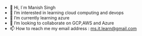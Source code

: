 - 👋 Hi, I`m Manish Singh 
- 👀 I’m interested in learning cloud computing and devops
- 🌱 I’m currently learning azure
- 💞️ I’m looking to collaborate on GCP,AWS and Azure
- 📫 How to reach me my email address : ms.it.learn@gmail.com

<!---
msitlearn/msitlearn is a ✨ special ✨ repository because its `README.md` (this file) appears on your GitHub profile.
You can click the Preview link to take a look at your changes.
--->

